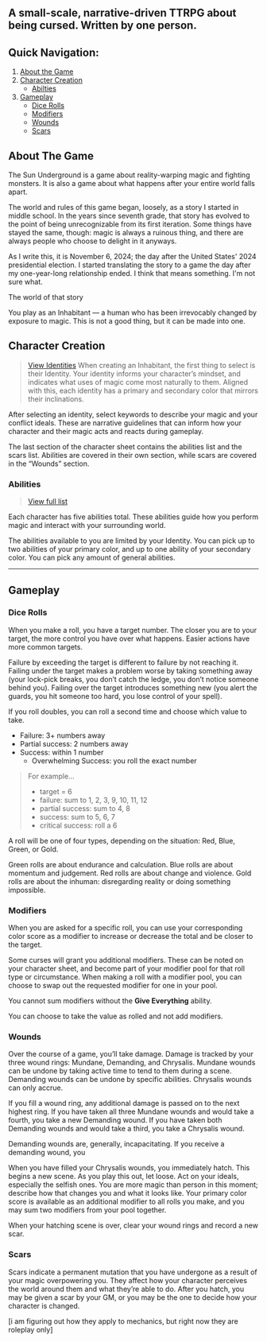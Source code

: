 A small-scale, narrative-driven TTRPG about being cursed. Written by one person.
---
## Quick Navigation:
1. [About the Game](#about-the-game)
2. [Character Creation](#character-creation)
    - [Abilties](#abilities)
3. [Gameplay](#gameplay)
    - [Dice Rolls](#dice-rolls)
    - [Modifiers](#modifiers)
    - [Wounds](#wounds)
    - [Scars](#scars)


## About The Game
The Sun Underground is a game about reality-warping magic and fighting monsters. It is also a game about what happens after your entire world falls apart. 

The world and rules of this game began, loosely, as a story I started in middle school. In the years since seventh grade, that story has evolved to the point of being unrecognizable from its first iteration. Some things have stayed the same, though: magic is always a ruinous thing, and there are always people who choose to delight in it anyways. 

As I write this, it is November 6, 2024; the day after the United States' 2024 presidential election. I started translating the story to a game the day after my one-year-long relationship ended. 
I think that means something. I'm not sure what.


The world of that story

You play as an Inhabitant — a human who has been irrevocably changed by exposure to magic. This is not a good thing, but it can be made into one. 




## Character Creation
> [View Identities](./identity.md)
When creating an Inhabitant, the first thing to select is their Identity. Your identity informs your character’s mindset, and indicates what uses of magic come most naturally to them. Aligned with this, each identity has a primary and secondary color that mirrors their inclinations.

After selecting an identity, select keywords to describe your magic and your conflict ideals. These are narrative guidelines that can inform how your character and their magic acts and reacts during gameplay. 

The last section of the character sheet contains the abilities list and the scars list. Abilities are covered in their own section, while scars are covered in the “Wounds” section. 

### Abilities
> [View full list](./ability.md)

Each character has five abilities total. These abilities guide how you perform magic and interact with your surrounding world. 

The abilities available to you are limited by your Identity. You can pick up to two abilities of your primary color, and up to one ability of your secondary color. You can pick any amount of general abilities. 

---

## Gameplay

### Dice Rolls

When you make a roll, you have a target number. The closer you are to your target, the more control you have over what happens. Easier actions have more common targets. 

Failure by exceeding the target is different to failure by not reaching it. Failing under the target makes a problem worse by taking something away (your lock-pick breaks, you don’t catch the ledge, you don’t notice someone behind you). Failing over the target introduces something new (you alert the guards, you hit someone too hard, you lose control of your spell).

If you roll doubles, you can roll a second time and choose which value to take.

- Failure: 3+ numbers away
- Partial success: 2 numbers away
- Success: within 1 number
    - Overwhelming Success: you roll the exact number

> For example...
> - target = 6
> - failure: sum to 1, 2, 3, 9, 10, 11, 12
> - partial success: sum to 4, 8
> - success: sum to 5, 6, 7
> - critical success: roll a 6

A roll will be one of four types, depending on the situation: Red, Blue, Green, or Gold. 

Green rolls are about endurance and calculation. Blue rolls are about momentum and judgement. Red rolls are about change and violence. Gold rolls are about the inhuman: disregarding reality or doing something impossible.

### Modifiers

When you are asked for a specific roll, you can use your corresponding color score as a modifier to increase or decrease the total and be closer to the target. 

Some curses will grant you additional modifiers. These can be noted on your character sheet, and become part of your modifier pool for that roll type or circumstance. When making a roll with a modifier pool, you can choose to swap out the requested modifier for one in your pool. 

You cannot sum modifiers without the **Give Everything** ability.

You can choose to take the value as rolled and not add modifiers.

### Wounds

Over the course of a game, you’ll take damage. Damage is tracked by your three wound rings: Mundane, Demanding, and Chrysalis. Mundane wounds can be undone by taking active time to tend to them during a scene. Demanding wounds can be undone by specific abilities. Chrysalis wounds can only accrue. 

If you fill a wound ring, any additional damage is passed on to the next highest ring. If you have taken all three Mundane wounds and would take a fourth, you take a new Demanding wound. If you have taken both Demanding wounds and would take a third, you take a Chrysalis wound.

Demanding wounds are, generally, incapacitating. If you receive a demanding wound, you 

When you have filled your Chrysalis wounds, you immediately hatch. This begins a new scene. As you play this out, let loose. Act on your ideals, especially the selfish ones. You are more magic than person in this moment; describe how that changes you and what it looks like. Your primary color score is available as an additional modifier to all rolls you make, and you may sum two modifiers from your pool together. 

When your hatching scene is over, clear your wound rings and record a new scar. 

### Scars

Scars indicate a permanent mutation that you have undergone as a result of your magic overpowering you. They affect how your character perceives the world around them and what they’re able to do. After you hatch, you may be given a scar by your GM, or you may be the one to decide how your character is changed. 

[i am figuring out how they apply to mechanics, but right now they are roleplay only]

